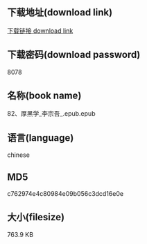## 下载地址(download link)
[下载链接 download link](https://voluble-croquembouche-d321dc.netlify.app/?s=82%E3%80%81%E5%8E%9A%E9%BB%91%E5%AD%A6_%E6%9D%8E%E5%AE%97%E5%90%BE_.epub)

## 下载密码(download password)
8078

## 名称(book name)
82、厚黑学_李宗吾_.epub.epub

## 语言(language)
chinese

## MD5
c762974e4c80984e09b056c3dcd16e0e

## 大小(filesize)
763.9 KB
